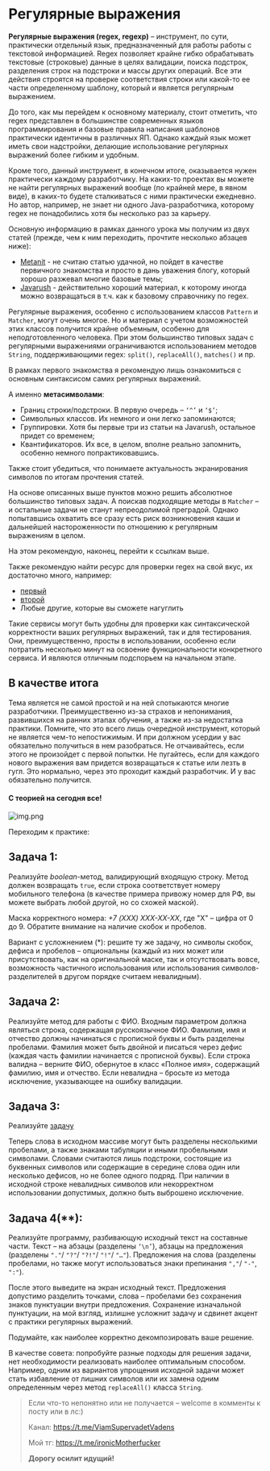 # Регулярные выражения

**Регулярные выражения (regex, regexp)** – инструмент, по сути, практически отдельный язык, предназначенный для работы
работы с текстовой информацией. Regex позволяет крайне гибко обрабатывать текстовые (строковые) данные в целях
валидации, поиска подстрок, разделения строк на подстроки и массы других операций. Все эти действия строятся на проверке
соответствия строки или какой-то ее части определенному шаблону, который и является регулярным выражением.

До того, как мы перейдем к основному материалу, стоит отметить, что regex представлен в большинстве современных языков
программирования и базовые правила написания шаблонов практически идентичны в различных ЯП. Однако каждый язык может
иметь свои надстройки, делающие использование регулярных выражений более гибким и удобным.

Кроме того, данный инструмент, в конечном итоге, оказывается нужен практически каждому разработчику. На каких-то
проектах вы можете не найти регулярных выражений вообще (по крайней мере, в явном виде), в каких-то будете сталкиваться
с ними практически ежедневно. Но автор, например, не знает ни одного Java-разработчика, которому regex не понадобились
хотя бы несколько раз за карьеру.

Основную информацию в рамках данного урока мы получим из двух статей (прежде, чем к ним переходить, прочтите несколько
абзацев ниже):

- [Metanit](https://metanit.com/java/tutorial/7.4.php) - не считаю статью удачной, но пойдет в качестве первичного
  знакомства и просто в дань уважения блогу, который хорошо разжевал многие базовые темы;
- [Javarush](https://javarush.com/groups/posts/regulyarnye-vyrazheniya-v-java) - действительно хороший материал, к
  которому иногда можно возвращаться в т.ч. как к базовому справочнику по regex.

Регулярные выражения, особенно с использованием классов `Pattern` и `Matcher`, могут очень многое. Но и материал с
учетом возможностей этих классов получится крайне объемным, особенно для неподготовленного человека. При этом
большинство типовых задач с регулярными выражениями ограничиваются использованием методов `String`, поддерживающими
regex: `split()`, `replaceAll()`, `matches()` и пр.

В рамках первого знакомства я рекомендую лишь ознакомиться с основным синтаксисом самих регулярных выражений.

А именно **метасимволами**:

- Границ строки/подстроки. В первую очередь – `‘^’` и `‘$’`;
- Символьных классов. Их немного и они легко запоминаются;
- Группировки. Хотя бы первые три из статьи на Javarush, остальное придет со временем;
- Квантификаторов. Их все, в целом, вполне реально запомнить, особенно немного попрактиковавшись.

Также стоит убедиться, что понимаете актуальность экранирования символов по итогам прочтения статей.

На основе описанных выше пунктов можно решить абсолютное большинство типовых задач. А поискав подходящие методы
в `Matcher` – и остальные задачи не станут непреодолимой преградой. Однако попытавшись охватить все сразу есть риск
возникновения каши и дальнейшей настороженности по отношению к регулярным выражениям в целом.

На этом рекомендую, наконец, перейти к ссылкам выше.

Также рекомендую найти ресурс для проверки regex на свой вкус, их достаточно много, например:

- [первый](https://regex101.com/)
- [второй](https://regexr.com/)
- Любые другие, которые вы сможете нагуглить

Такие сервисы могут быть удобны для проверки как синтаксической корректности ваших регулярных выражений, так и для
тестирования. Они, преимущественно, просты в использовании, особенно если потратить несколько минут на освоение
функциональности конкретного сервиса. И являются отличным подспорьем на начальном этапе.

## В качестве итога

Тема является не самой простой и на ней спотыкаются многие разработчики. Преимущественно из-за страхов и непонимания,
развившихся на ранних этапах обучения, а также из-за недостатка практики. Помните, что это всего лишь очередной
инструмент, который не является чем-то непостижимым. И при должном усердии у вас обязательно получиться в нем
разобраться. Не отчаивайтесь, если этого не произойдет с первой попытки. Не пугайтесь, если для каждого нового выражения
вам придется возвращаться к статье или лезть в гугл. Это нормально, через это проходит каждый разработчик. И у вас
обязательно получится.

#### С теорией на сегодня все!

![img.png](../../../commonmedia/defaultFooter.jpg)

Переходим к практике:

## Задача 1:

Реализуйте _boolean_-метод, валидирующий входящую строку. Метод должен возвращать `true`, если строка соответствует
номеру мобильного телефона (в качестве примера привожу номер для РФ, вы можете выбрать любой другой, но со схожей
маской). 

Маска корректного номера: _+7 (XXX) XXX-XX-XX_, где "X" – цифра от 0 до 9. Обратите внимание на наличие скобок и
пробелов.

Вариант с усложнением (*): решите ту же задачу, но символы скобок, дефиса и пробелов – опциональны (каждый из них может
или присутствовать, как на оригинальной маске, так и отсутствовать вовсе, возможность частичного использования или
использования символов-разделителей в другом порядке считаем невалидным).

## Задача 2:

Реализуйте метод для работы с ФИО. Входным параметром должна являться строка, содержащая русскоязычное ФИО. Фамилия, имя
и отчество должны начинаться с прописной буквы и быть разделены пробелами. Фамилия может быть двойной и писаться через
дефис (каждая часть фамилии начинается с прописной буквы). Если строка валидна – верните ФИО, обернутое в класс «Полное
имя», содержащий фамилию, имя и отчество. Если невалидна – бросьте из метода исключение, указывающее на ошибку
валидации.

## Задача 3:

Реализуйте 
[задачу](https://github.com/KFalcon2022/practical-tasks/blob/master/src/com/walking/lesson26_string_types/task2/Main.java)

Теперь слова в исходном массиве могут быть разделены несколькими пробелами, а также знаками табуляции и иными
пробельными символами. Словами считаются лишь подстроки, состоящие из буквенных символов или содержащие в середине слова
один или несколько дефисов, но не более одного подряд. При наличии в исходной строке невалидных символов или
некорректном использовании допустимых, должно быть выброшено исключение.

## Задача 4(**):

Реализуйте программу, разбивающую исходный текст на составные части. Текст – на абзацы (разделены `‘\n’`), абзацы на
предложения (разделены `"."`/ `"?"`/ `"?!"`/ `"!"`/ `"…"`). Предложения на слова (разделены пробелами, но также могут
использоваться знаки препинания `","`/ `"-"`, `":"`).

После этого выведите на экран исходный текст. Предложения допустимо разделить точками, слова – пробелами без сохранения
знаков пунктуации внутри предложения. Сохранение изначальной пунктуации, на мой взгляд, излишне усложнит задачу и
сдвинет акцент с практики регулярных выражений.

Подумайте, как наиболее корректно декомпозировать ваше решение.

В качестве совета: попробуйте разные подходы для решения задачи, нет необходимости реализовать наиболее оптимальным
способом. Например, одним из вариантов упрощения исходной задачи может стать избавление от лишних символов или их замена
одним определенным через метод `replaceAll()` класса `String`.

> Если что-то непонятно или не получается – welcome в комменты к посту или в лс:)
>
> Канал: https://t.me/ViamSupervadetVadens
>
> Мой тг: https://t.me/ironicMotherfucker
>
> **Дорогу осилит идущий!**